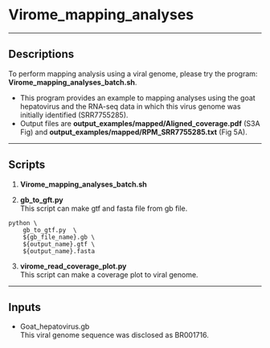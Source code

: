 # Virome_mapping_analyses  

**  **
## Descriptions  
To perform mapping analysis using a viral genome, please try the program: **Virome_mapping_analyses_batch.sh**.  

- This program provides an example to mapping analyses using the goat hepatovirus and the RNA-seq data in which this virus genome was initially identified (SRR7755285).  
- Output files are **output_examples/mapped/Aligned_coverage.pdf** (S3A Fig) and **output_examples/mapped/RPM_SRR7755285.txt** (Fig 5A).  

**  **
## Scripts  
1. **Virome_mapping_analyses_batch.sh**  

2. **gb_to_gft.py**  
This script can make gtf and fasta file from gb file.  

```  
python \
	gb_to_gtf.py  \
	${gb_file_name}.gb \
	${output_name}.gtf \
	${output_name}.fasta
```

3. **virome_read_coverage_plot.py**  
This script can make a coverage plot to viral genome.  


**  **
## Inputs  
- Goat_hepatovirus.gb    
This viral genome sequence was disclosed as BR001716.  

